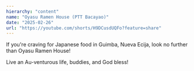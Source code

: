 ```yaml
---
hierarchy: "content"
name: "Oyasu Ramen House (PTT Bacayao)"
date: "2025-02-26"
url: "https://youtube.com/shorts/H9DCusdUQFo?feature=share"
---
```


If you're craving for Japanese food in Guimba, Nueva Ecija, look no further than Oyasu Ramen House!

Live an Au-venturous life, buddies, and God bless!